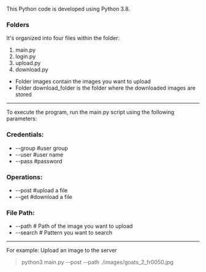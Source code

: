 This Python code is developed using Python 3.8. 

### Folders 

It's organized into four files within the folder:
1. main.py
2. login.py
3. upload.py
4. download.py

+ Folder images contain the images you want to upload
+ Folder download_folder is the folder where the downloaded images are stored

***

To execute the program, run the main.py script using the following parameters:

### Credentials:
+ --group #user group
+ --user #user name
+ --pass #password

### Operations:
+ --post #upload a file
+ --get #download a file

### File Path:
+ --path # Path of the image you want to upload 
+ --search # Pattern you want to search

***
For example: Upload an image to the server

> python3 main.py --post --path ./images/goats_2_fr0050.jpg
